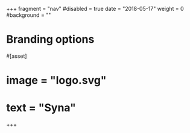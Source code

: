 +++
fragment = "nav"
#disabled = true
date = "2018-05-17"
weight = 0
#background = ""

# Branding options
#[asset]
#  image = "logo.svg"
#  text = "Syna"
+++
